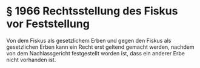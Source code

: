 # § 1966 Rechtsstellung des Fiskus vor Feststellung
Von dem Fiskus als gesetzlichem Erben und gegen den Fiskus als gesetzlichen Erben kann ein Recht erst geltend gemacht werden, nachdem von dem Nachlassgericht festgestellt worden ist, dass ein anderer Erbe nicht vorhanden ist.